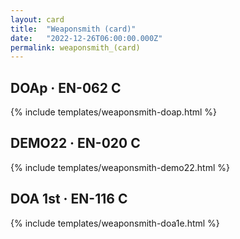 ```yaml
---
layout: card
title:  "Weaponsmith (card)"
date:   "2022-12-26T06:00:00.000Z"
permalink: weaponsmith_(card)
---
```


## DOAp &middot; EN-062 C

{% include templates/weaponsmith-doap.html %}


## DEMO22 &middot; EN-020 C

{% include templates/weaponsmith-demo22.html %}


## DOA 1st &middot; EN-116 C

{% include templates/weaponsmith-doa1e.html %}
